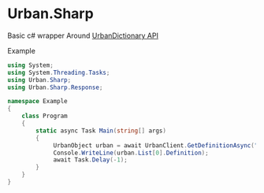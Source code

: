 # Urban.Sharp
Basic c# wrapper Around [UrbanDictionary API](https://github.com/zdict/zdict/wiki/Urban-dictionary-API-documentation)

Example 
```cs
using System;
using System.Threading.Tasks;
using Urban.Sharp;
using Urban.Sharp.Response;

namespace Example
{
    class Program
    {
        static async Task Main(string[] args)
        {
             UrbanObject urban = await UrbanClient.GetDefinitionAsync("loli");
             Console.WriteLine(urban.List[0].Definition);
             await Task.Delay(-1);
        }
    }
}
```
